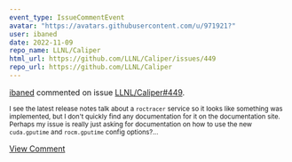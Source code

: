```yaml
---
event_type: IssueCommentEvent
avatar: "https://avatars.githubusercontent.com/u/971921?"
user: ibaned
date: 2022-11-09
repo_name: LLNL/Caliper
html_url: https://github.com/LLNL/Caliper/issues/449
repo_url: https://github.com/LLNL/Caliper
---
```


<a href='https://github.com/ibaned' target='_blank'>ibaned</a> commented on issue <a href='https://github.com/LLNL/Caliper/issues/449' target='_blank'>LLNL/Caliper#449</a>.

<small>I see the latest release notes talk about a `roctracer` service so it looks like something was implemented, but I don't quickly find any documentation for it on the documentation site. Perhaps my issue is really just asking for documentation on how to use the new `cuda.gputime` and `rocm.gputime` config options?...</small>

<a href='https://github.com/LLNL/Caliper/issues/449' target='_blank'>View Comment</a>
